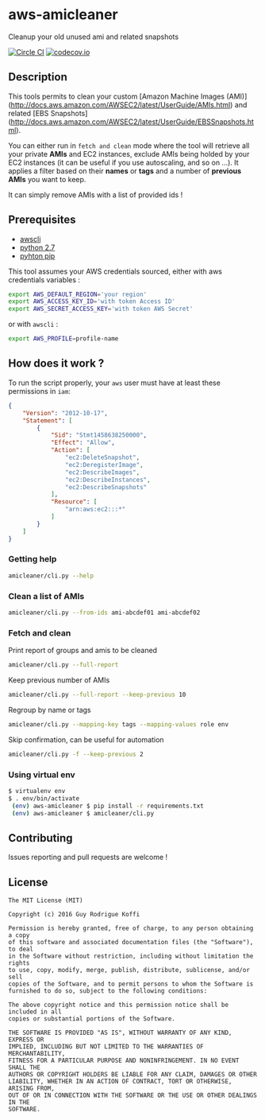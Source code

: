 # aws-amicleaner
Cleanup your old unused ami and related snapshots

[![Circle CI](https://circleci.com/gh/bonclay7/aws-amicleaner/tree/master.svg?style=svg)](https://circleci.com/gh/bonclay7/aws-amicleaner/tree/master)
[![codecov.io](https://codecov.io/github/bonclay7/aws-amicleaner/coverage.svg?branch=master)](https://codecov.io/github/bonclay7/aws-amicleaner?branch=master)

## Description

This tools permits to clean your custom [Amazon Machine Images (AMI)] (http://docs.aws.amazon.com/AWSEC2/latest/UserGuide/AMIs.html) and related [EBS Snapshots] (http://docs.aws.amazon.com/AWSEC2/latest/UserGuide/EBSSnapshots.html).

You can either run in `fetch and clean` mode where the tool will retrieve all your private __AMIs__ and EC2 instances, exclude AMIs being holded by your EC2 instances (it can be useful if you use autoscaling, and so on ...). It applies a filter based on  their __names__ or __tags__ and a number of __previous AMIs__ you want to keep.

It can simply remove AMIs with a list of provided ids !

## Prerequisites

-   [awscli](http://docs.aws.amazon.com/cli/latest/userguide/installing.html)
-   [python 2.7](https://www.python.org/downloads/release/python-2710/)
-   [pyhton pip](https://pip.pypa.io/en/stable/installing/)

This tool assumes your AWS credentials sourced, either with aws credentials variables :

```bash
export AWS_DEFAULT_REGION='your region'
export AWS_ACCESS_KEY_ID='with token Access ID'
export AWS_SECRET_ACCESS_KEY='with token AWS Secret'
```

or with `awscli` :

```bash
export AWS_PROFILE=profile-name
```

## How does it work ?

To run the script properly, your `aws` user must have at least
these permissions in `iam`:

```json
{
    "Version": "2012-10-17",
    "Statement": [
        {
            "Sid": "Stmt1458638250000",
            "Effect": "Allow",
            "Action": [
                "ec2:DeleteSnapshot",
                "ec2:DeregisterImage",
                "ec2:DescribeImages",
                "ec2:DescribeInstances",
                "ec2:DescribeSnapshots"
            ],
            "Resource": [
                "arn:aws:ec2:::*"
            ]
        }
    ]
}
```

### Getting help

```bash
amicleaner/cli.py --help
```

### Clean a list of AMIs

```bash
amicleaner/cli.py --from-ids ami-abcdef01 ami-abcdef02
```

### Fetch and clean

Print report of groups and amis to be cleaned
```bash
amicleaner/cli.py --full-report
```

Keep previous number of AMIs
```bash
amicleaner/cli.py --full-report --keep-previous 10
```

Regroup by name or tags
```bash
amicleaner/cli.py --mapping-key tags --mapping-values role env
```

Skip confirmation, can be useful for automation
```bash
amicleaner/cli.py -f --keep-previous 2
```

### Using virtual env

```bash
$ virtualenv env
$ . env/bin/activate
 (env) aws-amicleaner $ pip install -r requirements.txt
 (env) aws-amicleaner $ amicleaner/cli.py
```

## Contributing

Issues reporting and pull requests are welcome !

## License

```
The MIT License (MIT)

Copyright (c) 2016 Guy Rodrigue Koffi

Permission is hereby granted, free of charge, to any person obtaining a copy
of this software and associated documentation files (the "Software"), to deal
in the Software without restriction, including without limitation the rights
to use, copy, modify, merge, publish, distribute, sublicense, and/or sell
copies of the Software, and to permit persons to whom the Software is
furnished to do so, subject to the following conditions:

The above copyright notice and this permission notice shall be included in all
copies or substantial portions of the Software.

THE SOFTWARE IS PROVIDED "AS IS", WITHOUT WARRANTY OF ANY KIND, EXPRESS OR
IMPLIED, INCLUDING BUT NOT LIMITED TO THE WARRANTIES OF MERCHANTABILITY,
FITNESS FOR A PARTICULAR PURPOSE AND NONINFRINGEMENT. IN NO EVENT SHALL THE
AUTHORS OR COPYRIGHT HOLDERS BE LIABLE FOR ANY CLAIM, DAMAGES OR OTHER
LIABILITY, WHETHER IN AN ACTION OF CONTRACT, TORT OR OTHERWISE, ARISING FROM,
OUT OF OR IN CONNECTION WITH THE SOFTWARE OR THE USE OR OTHER DEALINGS IN THE
SOFTWARE.
```
